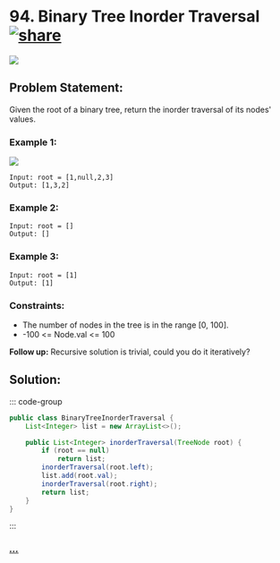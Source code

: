 # 94. Binary Tree Inorder Traversal [![share]](https://leetcode.com/problems/binary-tree-inorder-traversal/)

![][easy]

## Problem Statement:

Given the root of a binary tree, return the inorder traversal of its nodes' values.

### Example 1:

![](https://assets.leetcode.com/uploads/2020/09/15/inorder_1.jpg)

```
Input: root = [1,null,2,3]
Output: [1,3,2]
```

### Example 2:

```
Input: root = []
Output: []
```

### Example 3:

```
Input: root = [1]
Output: [1]
```

### Constraints:

- The number of nodes in the tree is in the range [0, 100].
- -100 <= Node.val <= 100

**Follow up:** Recursive solution is trivial, could you do it iteratively?

## Solution:

::: code-group

```java
public class BinaryTreeInorderTraversal {
    List<Integer> list = new ArrayList<>();

    public List<Integer> inorderTraversal(TreeNode root) {
        if (root == null)
            return list;
        inorderTraversal(root.left);
        list.add(root.val);
        inorderTraversal(root.right);
        return list;
    }
}
```

:::

### [_..._](#)

```

```

<!----------------------------------{ link }--------------------------------->

[share]: https://img.icons8.com/external-anggara-blue-anggara-putra/20/000000/external-share-user-interface-basic-anggara-blue-anggara-putra-2.png
[easy]: https://img.shields.io/badge/Difficulty-Easy-green.svg

